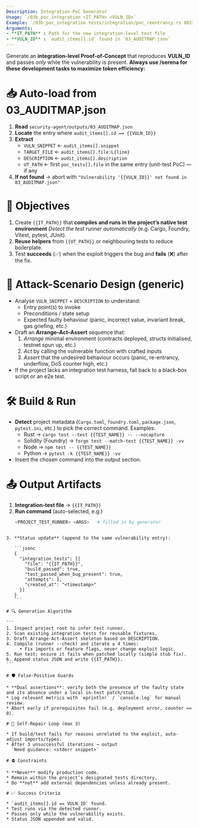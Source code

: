```yaml
---
Description: Integration-PoC Generator
Usage: `/03b_poc_integration <IT_PATH> <VULN_ID>`
Example: `/03b_poc_integration tests/integration/poc_reentrancy.rs 0023344`
Arguments:
- **IT_PATH** : Path for the new integration-level test file
- **VULN_ID** : `audit_items[].id` found in `03_AUDITMAP.json`
---
```


Generate an **integration-level Proof-of-Concept** that reproduces **VULN_ID** and passes *only* while the vulnerability is present.
**Always use /serena for these development tasks to maximize token efficiency:**

# 📥 Auto-load from 03_AUDITMAP.json
1. **Read** `security-agent/outputs/03_AUDITMAP.json`
2. **Locate** the entry where `audit_items[].id == {{VULN_ID}}`
3. **Extract**
   - `VULN_SNIPPET` ← `audit_items[].snippet`
   - `TARGET_FILE`  ← `audit_items[].file:L{line}`
   - `DESCRIPTION`  ← `audit_items[].description`
   - `UT_PATH`      ← first `poc_tests[].file` in the same entry (unit-test PoC) — if any
4. **If not found** → abort with
   `"Vulnerability '{{VULN_ID}}' not found in 03_AUDITMAP.json"`

# 🎯 Objectives
1. Create `{{IT_PATH}}` that **compiles and runs in the project’s native test environment**
   *Detect the test runner automatically* (e.g. Cargo, Foundry, Vitest, pytest, JUnit).
2. **Reuse helpers** from `{{UT_PATH}}` or neighbouring tests to reduce boilerplate.
3. Test **succeeds** (✅) when the exploit triggers the bug and **fails** (❌) after the fix.

# 📝 Attack-Scenario Design (generic)
* Analyse `VULN_SNIPPET` + `DESCRIPTION` to understand:
  - Entry point(s) to invoke
  - Preconditions / state setup
  - Expected faulty behaviour (panic, incorrect value, invariant break, gas griefing, etc.)
* Draft an **Arrange–Act–Assert** sequence that:
  1. *Arrange* minimal environment (contracts deployed, structs initialised, testnet spun up, etc.)
  2. *Act* by calling the vulnerable function with crafted inputs
  3. *Assert* that the undesired behaviour occurs
     (panic, re-entrancy, underflow, DoS counter high, etc.)
* If the project lacks an integration test harness, fall back to a black-box script or an e2e test.

# 🛠️ Build & Run
* **Detect** project metadata (`Cargo.toml`, `foundry.toml`, `package.json`, `pytest.ini`, etc.) to pick the correct command.
  Examples:
  - Rust → `cargo test --test {{TEST_NAME}} -- --nocapture`
  - Solidity (Foundry) → `forge test --match-test {{TEST_NAME}} -vv`
  - Node → `npm test -- {{TEST_NAME}}`
  - Python → `pytest -k {{TEST_NAME}} -vv`
* Insert the chosen command into the output section.

# 📤 Output Artifacts
1. **Integration-test file** → `{{IT_PATH}}`
2. **Run command** (auto-selected, e.g.)
   ```bash
   <PROJECT_TEST_RUNNER> <ARGS>   # filled in by generator
````

3. **Status update** (append to the same vulnerability entry):

   ```jsonc
   {
     "integration_tests": [{
       "file": "{{IT_PATH}}",
       "build_passed": true,
       "test_passed_when_bug_present": true,
       "attempts": 1,
       "created_at": "<timestamp>"
     }]
   }
   ```

# 🔍 Generation Algorithm

```
1. Inspect project root to infer test runner.
2. Scan existing integration tests for reusable fixtures.
3. Draft Arrange-Act-Assert skeleton based on DESCRIPTION.
4. Compile (runner --check) and iterate ≤ 4 times:
     • Fix imports or feature flags, never change exploit logic.
5. Run test; ensure it fails when patched locally (simple stub fix).
6. Append status JSON and write {{IT_PATH}}.
```

# 🛡️ False-Positive Guards

* **Dual assertions**: verify both the presence of the faulty state and its absence under a local in-test patch/stub.
* Log relevant metrics with `eprintln!` / `console.log` for manual review.
* Abort early if prerequisites fail (e.g. deployment error, counter == 0).

# 🤖 Self-Repair Loop (max 3)

* If build/test fails for reasons unrelated to the exploit, auto-adjust imports/types.
* After 3 unsuccessful iterations → output
  `Need guidance: <stderr snippet>`

# ⛔ Constraints

* **Never** modify production code.
* Remain within the project’s designated tests directory.
* Do **not** add external dependencies unless already present.

# ✅ Success Criteria

* `audit_items[].id == VULN_ID` found.
* Test runs via the detected runner.
* Passes only while the vulnerability exists.
* Status JSON appended and valid.
